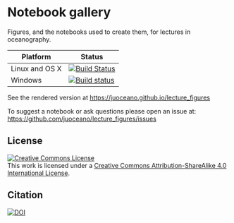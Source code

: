 # Notebook gallery

Figures, and the notebooks used to create them, for lectures in oceanography.


| Platform       | Status                                                                                                                                             |
| -------------- | ---------------------------------------------------------------------------------------------------------------------------------------------------|
| Linux and OS X | [![Build Status](https://travis-ci.org/ioos/lecture_figures.svg?branch=master)](https://travis-ci.org/juoceano/lecture_figures)                    |
| Windows        | [![Build status](https://ci.appveyor.com/api/projects/status/o66cvyp766w5bd10?svg=true)](https://ci.appveyor.com/project/juoceano/lecture-figures) |


See the rendered version at https://juoceano.github.io/lecture_figures

To suggest a notebook or ask questions please open an issue at: https://github.com/juoceano/lecture_figures/issues

## License

<a rel="license" href="http://creativecommons.org/licenses/by-sa/4.0/"><img alt="Creative Commons License" style="border-width:0" src="https://i.creativecommons.org/l/by-sa/4.0/88x31.png" /></a><br />This work is licensed under a <a rel="license" href="http://creativecommons.org/licenses/by-sa/4.0/">Creative Commons Attribution-ShareAlike 4.0 International License</a>.

## Citation

[![DOI](https://zenodo.org/badge/84759695.svg)](https://zenodo.org/badge/latestdoi/84759695)
